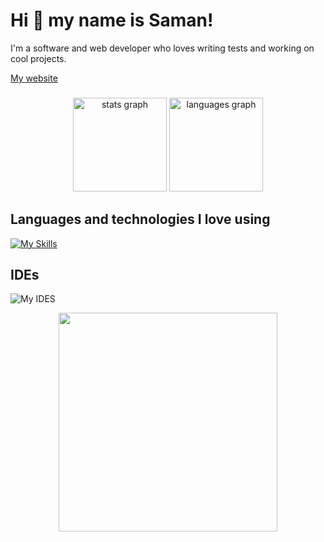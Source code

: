 # Hi 👋 my name is Saman!

I'm a software and web developer who loves writing tests and working on cool projects.

[My website](https://samanshaiza.netlify.app/)

###

<div align="center">
  <img src="https://github-readme-stats.vercel.app/api?username=samshaiza&hide_title=false&hide_rank=false&show_icons=true&include_all_commits=true&count_private=true&disable_animations=false&theme=dracula&locale=en&hide_border=false" height="150" alt="stats graph"  />
  <img src="https://github-readme-stats.vercel.app/api/top-langs?username=samshaiza&locale=en&hide_title=false&layout=compact&card_width=320&langs_count=5&theme=dracula&hide_border=false" height="150" alt="languages graph"  />
</div>

###

## Languages and technologies I love using

[![My Skills](https://skillicons.dev/icons?i=js,html,css,nodejs,ts,react,tailwind,vite,c,cpp,py&perline=5)](https://skillicons.dev)

## IDEs
![My IDES](https://skillicons.dev/icons?i=vscode,neovim,vim,emacs "IDE(s) that I utilize")

<div align="center">
  <img height="350" src="https://media.giphy.com/media/7WvAUvZZTRpSuudobh/giphy.gif"  />
</div>

###
